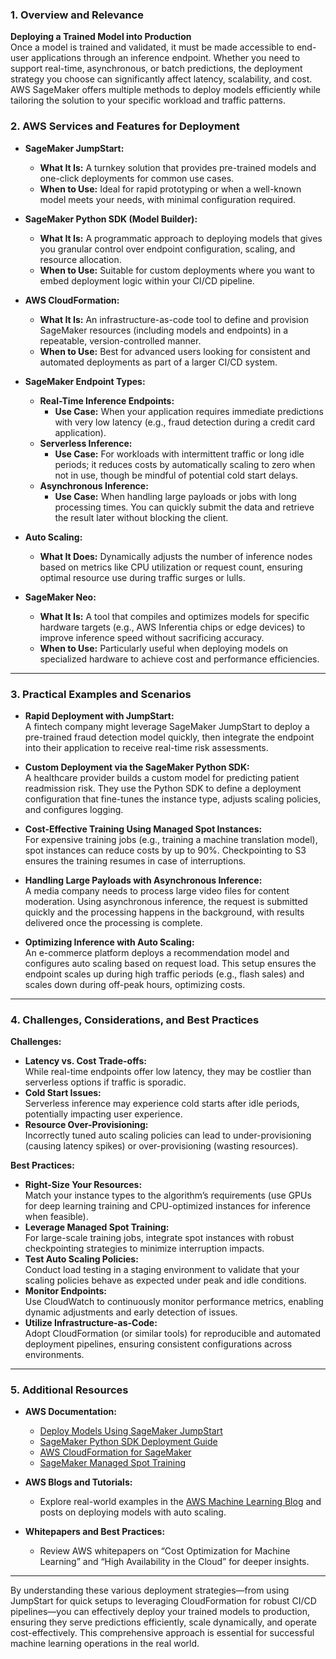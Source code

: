 ### 1. Overview and Relevance

**Deploying a Trained Model into Production**  
Once a model is trained and validated, it must be made accessible to end-user applications through an inference endpoint. Whether you need to support real-time, asynchronous, or batch predictions, the deployment strategy you choose can significantly affect latency, scalability, and cost. AWS SageMaker offers multiple methods to deploy models efficiently while tailoring the solution to your specific workload and traffic patterns.

### 2. AWS Services and Features for Deployment

- **SageMaker JumpStart:**
  - **What It Is:** A turnkey solution that provides pre-trained models and one-click deployments for common use cases.
  - **When to Use:** Ideal for rapid prototyping or when a well-known model meets your needs, with minimal configuration required.
- **SageMaker Python SDK (Model Builder):**

  - **What It Is:** A programmatic approach to deploying models that gives you granular control over endpoint configuration, scaling, and resource allocation.
  - **When to Use:** Suitable for custom deployments where you want to embed deployment logic within your CI/CD pipeline.

- **AWS CloudFormation:**

  - **What It Is:** An infrastructure-as-code tool to define and provision SageMaker resources (including models and endpoints) in a repeatable, version-controlled manner.
  - **When to Use:** Best for advanced users looking for consistent and automated deployments as part of a larger CI/CD system.

- **SageMaker Endpoint Types:**

  - **Real-Time Inference Endpoints:**
    - **Use Case:** When your application requires immediate predictions with very low latency (e.g., fraud detection during a credit card application).
  - **Serverless Inference:**
    - **Use Case:** For workloads with intermittent traffic or long idle periods; it reduces costs by automatically scaling to zero when not in use, though be mindful of potential cold start delays.
  - **Asynchronous Inference:**
    - **Use Case:** When handling large payloads or jobs with long processing times. You can quickly submit the data and retrieve the result later without blocking the client.

- **Auto Scaling:**
  - **What It Does:** Dynamically adjusts the number of inference nodes based on metrics like CPU utilization or request count, ensuring optimal resource use during traffic surges or lulls.
- **SageMaker Neo:**
  - **What It Is:** A tool that compiles and optimizes models for specific hardware targets (e.g., AWS Inferentia chips or edge devices) to improve inference speed without sacrificing accuracy.
  - **When to Use:** Particularly useful when deploying models on specialized hardware to achieve cost and performance efficiencies.

---

### 3. Practical Examples and Scenarios

- **Rapid Deployment with JumpStart:**  
  A fintech company might leverage SageMaker JumpStart to deploy a pre-trained fraud detection model quickly, then integrate the endpoint into their application to receive real-time risk assessments.

- **Custom Deployment via the SageMaker Python SDK:**  
  A healthcare provider builds a custom model for predicting patient readmission risk. They use the Python SDK to define a deployment configuration that fine-tunes the instance type, adjusts scaling policies, and configures logging.

- **Cost-Effective Training Using Managed Spot Instances:**  
  For expensive training jobs (e.g., training a machine translation model), spot instances can reduce costs by up to 90%. Checkpointing to S3 ensures the training resumes in case of interruptions.

- **Handling Large Payloads with Asynchronous Inference:**  
  A media company needs to process large video files for content moderation. Using asynchronous inference, the request is submitted quickly and the processing happens in the background, with results delivered once the processing is complete.

- **Optimizing Inference with Auto Scaling:**  
  An e-commerce platform deploys a recommendation model and configures auto scaling based on request load. This setup ensures the endpoint scales up during high traffic periods (e.g., flash sales) and scales down during off-peak hours, optimizing costs.

---

### 4. Challenges, Considerations, and Best Practices

**Challenges:**

- **Latency vs. Cost Trade-offs:**  
  While real-time endpoints offer low latency, they may be costlier than serverless options if traffic is sporadic.
- **Cold Start Issues:**  
  Serverless inference may experience cold starts after idle periods, potentially impacting user experience.
- **Resource Over-Provisioning:**  
  Incorrectly tuned auto scaling policies can lead to under-provisioning (causing latency spikes) or over-provisioning (wasting resources).

**Best Practices:**

- **Right-Size Your Resources:**  
  Match your instance types to the algorithm’s requirements (use GPUs for deep learning training and CPU-optimized instances for inference when feasible).
- **Leverage Managed Spot Training:**  
  For large-scale training jobs, integrate spot instances with robust checkpointing strategies to minimize interruption impacts.
- **Test Auto Scaling Policies:**  
  Conduct load testing in a staging environment to validate that your scaling policies behave as expected under peak and idle conditions.
- **Monitor Endpoints:**  
  Use CloudWatch to continuously monitor performance metrics, enabling dynamic adjustments and early detection of issues.
- **Utilize Infrastructure-as-Code:**  
  Adopt CloudFormation (or similar tools) for reproducible and automated deployment pipelines, ensuring consistent configurations across environments.

---

### 5. Additional Resources

- **AWS Documentation:**

  - [Deploy Models Using SageMaker JumpStart](https://docs.aws.amazon.com/sagemaker/latest/dg/jumpstart.html)
  - [SageMaker Python SDK Deployment Guide](https://sagemaker.readthedocs.io/)
  - [AWS CloudFormation for SageMaker](https://docs.aws.amazon.com/AWSCloudFormation/latest/UserGuide/AWS_SageMaker.html)
  - [SageMaker Managed Spot Training](https://docs.aws.amazon.com/sagemaker/latest/dg/managed-spot-training.html)

- **AWS Blogs and Tutorials:**
  - Explore real-world examples in the [AWS Machine Learning Blog](https://aws.amazon.com/blogs/machine-learning/) and posts on deploying models with auto scaling.
- **Whitepapers and Best Practices:**
  - Review AWS whitepapers on “Cost Optimization for Machine Learning” and “High Availability in the Cloud” for deeper insights.

---

By understanding these various deployment strategies—from using JumpStart for quick setups to leveraging CloudFormation for robust CI/CD pipelines—you can effectively deploy your trained models to production, ensuring they serve predictions efficiently, scale dynamically, and operate cost-effectively. This comprehensive approach is essential for successful machine learning operations in the real world.
